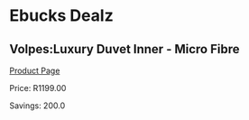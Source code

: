 
# Ebucks Dealz
## Volpes:Luxury Duvet Inner - Micro Fibre
[Product Page](https://www.ebucks.com/web/shop/productSelected.do?prodId=1066959453&catId=704984344)

Price: R1199.00

Savings: 200.0


	